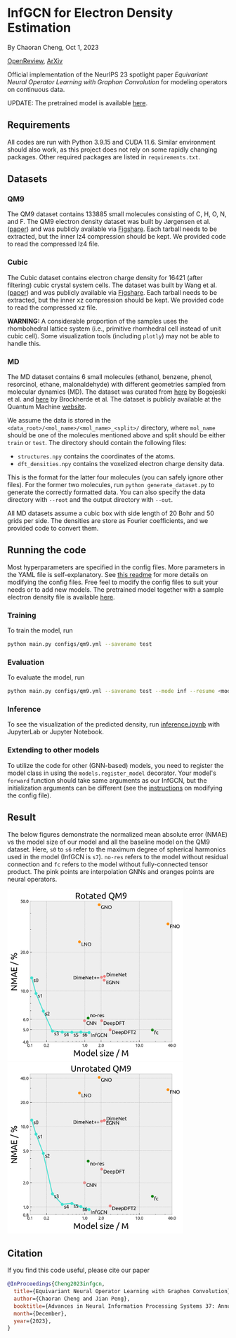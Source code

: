 # InfGCN for Electron Density Estimation

By Chaoran Cheng, Oct 1, 2023

[OpenReview](https://openreview.net/forum?id=EjiA3uWpnc), [ArXiv](https://arxiv.org/abs/2311.10908)

Official implementation of the NeurIPS 23 spotlight paper *Equivariant Neural Operator Learning with Graphon
Convolution* for
modeling operators on continuous data.

UPDATE: The pretrained model is available [here](https://uofi.box.com/s/8nfosxts1i8g643f8etdqqbtqlg5clhk).

## Requirements

All codes are run with Python 3.9.15 and CUDA 11.6. Similar environment should also work, as this project does not rely
on some rapidly changing packages. Other required packages are listed in `requirements.txt`.

## Datasets

### QM9

The QM9 dataset contains 133885 small molecules consisting of C, H, O, N, and F. The QM9 electron density dataset was
built by Jørgensen et al. ([paper](https://www.nature.com/articles/s41524-022-00863-y)) and was publicly available
via [Figshare](https://data.dtu.dk/articles/dataset/QM9_Charge_Densities_and_Energies_Calculated_with_VASP/16794500).
Each tarball needs to be extracted, but the inner lz4 compression should be kept. We provided code to read the
compressed lz4 file.

### Cubic

The Cubic dataset contains electron charge density for 16421 (after filtering) cubic crystal system cells. The dataset
was built by Wang et al. ([paper](https://www.nature.com/articles/s41597-022-01158-z)) and was publicly available
via [Figshare](https://springernature.figshare.com/collections/Large_scale_dataset_of_real_space_electronic_charge_density_of_cubic_inorganic_materials_from_density_functional_theory_DFT_calculations/5368343).
Each tarball needs to be extracted, but the inner xz compression should be kept. We provided code to read the compressed
xz file.

**WARNING:** A considerable proportion of the samples uses the rhombohedral lattice system (i.e., primitive rhomhedral
cell instead of unit cubic cell). Some visualization tools (including `plotly`) may not be able to handle this.

### MD

The MD dataset contains 6 small molecules (ethanol, benzene, phenol, resorcinol, ethane, malonaldehyde) with different
geometries sampled from molecular dynamics (MD). The dataset was curated
from [here](https://www.nature.com/articles/s41467-020-19093-1) by Bogojeski et al.
and [here](https://arxiv.org/abs/1609.02815) by Brockherde et al. The dataset is publicly available at the Quantum
Machine [website](http://www.quantum-machine.org/datasets/).

We assume the data is stored in the `<data_root>/<mol_name>/<mol_name>_<split>/` directory, where `mol_name` should be
one of the molecules mentioned above and split should be either `train` or `test`. The directory should contain the
following files:

- `structures.npy` contains the coordinates of the atoms.
- `dft_densities.npy` contains the voxelized electron charge density data.

This is the format for the latter four molecules (you can safely ignore other files). For the former two
molecules, run `python generate_dataset.py` to generate the correctly formatted data. You can also specify the data
directory with `--root` and the output directory with `--out`.

All MD datasets assume a cubic box with side length of 20 Bohr and 50 grids per side. The densities are store as Fourier
coefficients, and we provided code to convert them.

## Running the code

Most hyperparameters are specified in the config files. More parameters in the YAML file is self-explanatory.
See [this readme](configs/README.md) for more details on modifying the config files. Free feel to modify the config
files to suit your needs or to add new models. The pretrained model together with a sample electron density file is
available [here](https://uofi.box.com/s/8nfosxts1i8g643f8etdqqbtqlg5clhk).

### Training

To train the model, run

```bash
python main.py configs/qm9.yml --savename test
```

### Evaluation

To evaluate the model, run

```bash
python main.py configs/qm9.yml --savename test --mode inf --resume <model_path>
```

### Inference

To see the visualization of the predicted density, run [inference.ipynb](inference.ipynb) with JupyterLab or Jupyter
Notebook.

### Extending to other models

To utilize the code for other (GNN-based) models, you need to register the model class in using
the `models.register_model` decorator. Your model's `forward` function should take same arguments as our InfGCN, but the
initialization arguments can be different (see the [instructions](configs/README.md) on modifying the config file).

## Result

The below figures demonstrate the normalized mean absolute error (NMAE) vs the model size of our model and all the
baseline model on the QM9 dataset. Here, `s0` to `s6` refer to the maximum degree of spherical harmonics used in the
model (InfGCN is `s7`). `no-res` refers to the model without residual connection and `fc` refers to the model without
fully-connected tensor product. The pink points are interpolation GNNs and oranges points are neural operators.

<div style="justify-content: center">
<img src="assets/res_plot.png" width="400" alt="QM9 Rotated">
<img src="assets/res_plot_unrot.png" width="400" alt="QM9 Unrotated">
</div>

## Citation

If you find this code useful, please cite our paper

```bibtex
@InProceedings{Cheng2023infgcn,
  title={Equivariant Neural Operator Learning with Graphon Convolution},
  author={Chaoran Cheng and Jian Peng},
  booktitle={Advances in Neural Information Processing Systems 37: Annual Conference on Neural Information Processing Systems 2023, NeurIPS 2023, December 10-16, 2023},
  month={December},
  year={2023},
}
```
